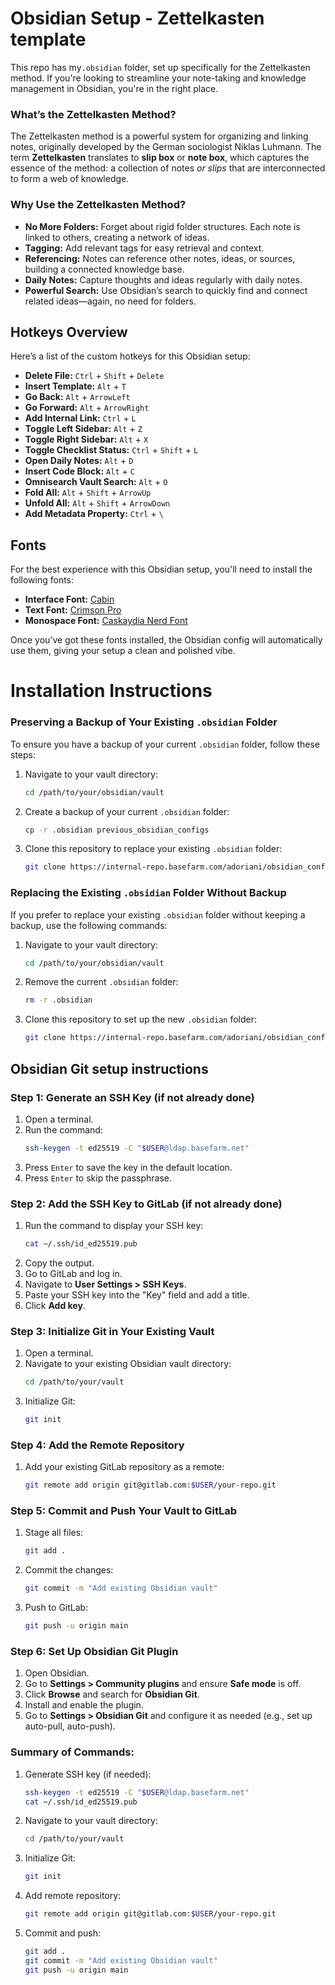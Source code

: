 # Obsidian Setup - Zettelkasten template

This repo has my`.obsidian` folder, set up specifically for the Zettelkasten method. If you're looking to streamline your note-taking and knowledge management in Obsidian, you're in the right place.

### What’s the Zettelkasten Method?

The Zettelkasten method is a powerful system for organizing and linking notes, originally developed by the German sociologist Niklas Luhmann. The term **Zettelkasten** translates to **slip box** or **note box**, which captures the essence of the method: a collection of notes _or slips_ that are interconnected to form a web of knowledge.

### Why Use the Zettelkasten Method?

- **No More Folders:** Forget about rigid folder structures. Each note is linked to others, creating a network of ideas.
- **Tagging:** Add relevant tags for easy retrieval and context.
- **Referencing:** Notes can reference other notes, ideas, or sources, building a connected knowledge base.
- **Daily Notes:** Capture thoughts and ideas regularly with daily notes.
- **Powerful Search:** Use Obsidian’s search to quickly find and connect related ideas—again, no need for folders.

## Hotkeys Overview

Here’s a list of the custom hotkeys for this Obsidian setup:

- **Delete File:** `Ctrl` + `Shift` + `Delete`
- **Insert Template:** `Alt` + `T`
- **Go Back:** `Alt` + `ArrowLeft`
- **Go Forward:** `Alt` + `ArrowRight`
- **Add Internal Link:** `Ctrl` + `L`
- **Toggle Left Sidebar:** `Alt` + `Z`
- **Toggle Right Sidebar:** `Alt` + `X`
- **Toggle Checklist Status:** `Ctrl` + `Shift` + `L`
- **Open Daily Notes:** `Alt` + `D`
- **Insert Code Block:** `Alt` + `C`
- **Omnisearch Vault Search:** `Alt` + `O`
- **Fold All:** `Alt` + `Shift` + `ArrowUp`
- **Unfold All:** `Alt` + `Shift` + `ArrowDown`
- **Add Metadata Property:** `Ctrl` + `\`

## Fonts

For the best experience with this Obsidian setup, you'll need to install the following fonts:

- **Interface Font:** [Cabin](https://fonts.google.com/specimen/Cabin)
- **Text Font:** [Crimson Pro](https://fonts.google.com/specimen/Crimson+Pro)
- **Monospace Font:** [Caskaydia Nerd Font](https://www.nerdfonts.com/font-downloads)

Once you’ve got these fonts installed, the Obsidian config will automatically use them, giving your setup a clean and polished vibe.



# Installation Instructions

### Preserving a Backup of Your Existing `.obsidian` Folder

To ensure you have a backup of your current `.obsidian` folder, follow these steps:

1. Navigate to your vault directory:
    ```bash
    cd /path/to/your/obsidian/vault
    ```
2. Create a backup of your current `.obsidian` folder:
    ```bash
    cp -r .obsidian previous_obsidian_configs
    ```
3. Clone this repository to replace your existing `.obsidian` folder:
    ```bash
    git clone https://internal-repo.basefarm.com/adoriani/obsidian_config.git .obsidian
    ```

### Replacing the Existing `.obsidian` Folder Without Backup

If you prefer to replace your existing `.obsidian` folder without keeping a backup, use the following commands:

1. Navigate to your vault directory:
    ```bash
    cd /path/to/your/obsidian/vault
    ```
2. Remove the current `.obsidian` folder:
    ```bash
    rm -r .obsidian
    ```
3. Clone this repository to set up the new `.obsidian` folder:
    ```bash
    git clone https://internal-repo.basefarm.com/adoriani/obsidian_config.git .obsidian
    ```

## Obsidian Git setup instructions

### Step 1: Generate an SSH Key (if not already done)
1. Open a terminal.
2. Run the command:
   ```sh
   ssh-keygen -t ed25519 -C "$USER@ldap.basefarm.net"
   ```
3. Press `Enter` to save the key in the default location.
4. Press `Enter` to skip the passphrase.

### Step 2: Add the SSH Key to GitLab (if not already done)
1. Run the command to display your SSH key:
   ```sh
   cat ~/.ssh/id_ed25519.pub
   ```
2. Copy the output.
3. Go to GitLab and log in.
4. Navigate to **User Settings > SSH Keys**.
5. Paste your SSH key into the "Key" field and add a title.
6. Click **Add key**.

### Step 3: Initialize Git in Your Existing Vault
1. Open a terminal.
2. Navigate to your existing Obsidian vault directory:
   ```sh
   cd /path/to/your/vault
   ```
3. Initialize Git:
   ```sh
   git init
   ```

### Step 4: Add the Remote Repository
1. Add your existing GitLab repository as a remote:
   ```sh
   git remote add origin git@gitlab.com:$USER/your-repo.git
   ```

### Step 5: Commit and Push Your Vault to GitLab
1. Stage all files:
   ```sh
   git add .
   ```
2. Commit the changes:
   ```sh
   git commit -m "Add existing Obsidian vault"
   ```
3. Push to GitLab:
   ```sh
   git push -u origin main
   ```

### Step 6: Set Up Obsidian Git Plugin
1. Open Obsidian.
2. Go to **Settings > Community plugins** and ensure **Safe mode** is off.
3. Click **Browse** and search for **Obsidian Git**.
4. Install and enable the plugin.
5. Go to **Settings > Obsidian Git** and configure it as needed (e.g., set up auto-pull, auto-push).

### Summary of Commands:
1. Generate SSH key (if needed):
   ```sh
   ssh-keygen -t ed25519 -C "$USER@ldap.basefarm.net"
   cat ~/.ssh/id_ed25519.pub
   ```
2. Navigate to your vault directory:
   ```sh
   cd /path/to/your/vault
   ```
3. Initialize Git:
   ```sh
   git init
   ```
4. Add remote repository:
   ```sh
   git remote add origin git@gitlab.com:$USER/your-repo.git
   ```
5. Commit and push:
   ```sh
   git add .
   git commit -m "Add existing Obsidian vault"
   git push -u origin main
   ```
